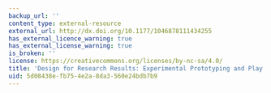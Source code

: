 ```yaml
---
backup_url: ''
content_type: external-resource
external_url: http://dx.doi.org/10.1177/1046878111434255
has_external_licence_warning: true
has_external_license_warning: true
is_broken: ''
license: https://creativecommons.org/licenses/by-nc-sa/4.0/
title: 'Design for Research Results: Experimental Prototyping and Play Testing'
uid: 5d08438e-fb75-4e2a-8da3-560e24bdb7b9
---
```

